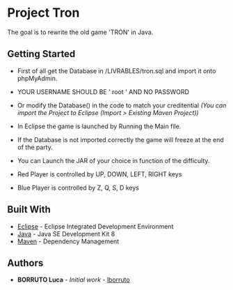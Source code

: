 # Project Tron

The goal is to rewrite the old game 'TRON' in Java.

## Getting Started

* First of all get the Database in /LIVRABLES/tron.sql and import it onto phpMyAdmin.

* YOUR USERNAME SHOULD BE ' root ' AND NO PASSWORD

* Or modify the Database() in the code to match your creditential 
*(You can import the Project to Eclipse (Import > Existing Maven Project))*

* In Eclipse the game is launched by Running the Main file.

* If the Database is not imported correctly the game will freeze at the end of the party.

* You can Launch the JAR of your choice in function of the difficulty.

* Red Player is controlled by UP, DOWN, LEFT, RIGHT keys

* Blue Player is controlled by Z, Q, S, D keys

## Built With

* [Eclipse](https://www.eclipse.org/) - Eclipse Integrated Development Environment
* [Java](http://www.oracle.com/technetwork/java/javase/downloads/jdk8-downloads-2133151.html) - Java SE Development Kit 8
* [Maven](https://maven.apache.org/) - Dependency Management

## Authors

* **BORRUTO Luca** - *Initial work* - [lborruto](https://github.com/lborruto)
